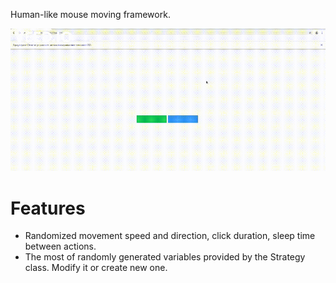 Human-like mouse moving framework.

![](humouse.gif)

# Features

- Randomized movement speed and direction, click duration, sleep time between actions.
- The most of randomly generated variables provided by the Strategy class. Modify it or create new one.